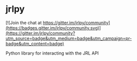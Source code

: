 # jrlpy

[![Join the chat at https://gitter.im/jrlpy/community](https://badges.gitter.im/jrlpy/community.svg)](https://gitter.im/jrlpy/community?utm_source=badge&utm_medium=badge&utm_campaign=pr-badge&utm_content=badge)

Python library for interacting with the JRL API
